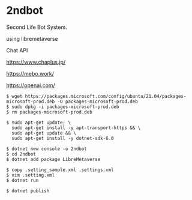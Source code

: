 # 2ndbot

Second Life Bot System.

using libremetaverse

Chat API

https://www.chaplus.jp/

https://mebo.work/

https://openai.com/

```
$ wget https://packages.microsoft.com/config/ubuntu/21.04/packages-microsoft-prod.deb -O packages-microsoft-prod.deb
$ sudo dpkg -i packages-microsoft-prod.deb
$ rm packages-microsoft-prod.deb

$ sudo apt-get update; \
  sudo apt-get install -y apt-transport-https && \
  sudo apt-get update && \
  sudo apt-get install -y dotnet-sdk-6.0

$ dotnet new console -o 2ndbot
$ cd 2ndbot
$ dotnet add package LibreMetaverse

$ copy .setting_sample.xml .settings.xml
$ vim .setting.xml
$ dotnet run

$ dotnet publish
```
